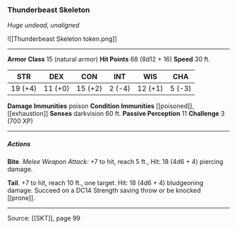 ### Thunderbeast Skeleton
_Huge undead, unaligned_

![[Thunderbeast Skeleton token.png]]


---

**Armor Class** 15 (natural armor)
**Hit Points** 68 (8d12 + 16)
**Speed** 30 ft.

| STR     | DEX     | CON     | INT     | WIS     | CHA     |
|---------|---------|---------|---------|---------|---------|
| 19 (+4) | 11 (+0) | 15 (+2) | 2 (-4) | 12 (+1) | 5 (-3) |

**Damage Immunities** poison
**Condition Immunities** [[poisoned]], [[exhaustion]]
**Senses** darkvision 60 ft.
**Passive Perception** 11
**Challenge** 3 (700 XP)

---

##### Actions
**Bite**. _Melee Weapon Attack:_ +7 to hit, reach 5 ft., Hit: 18 (4d6 + 4) piercing damage.

**Tail**. +7 to hit, reach 10 ft., one target. Hit: 18 (4d6 + 4) bludgeoning damage. Succeed on a DC14 Strength saving throw or be knocked [[prone]].


---

Source: [[SKT]], page 99